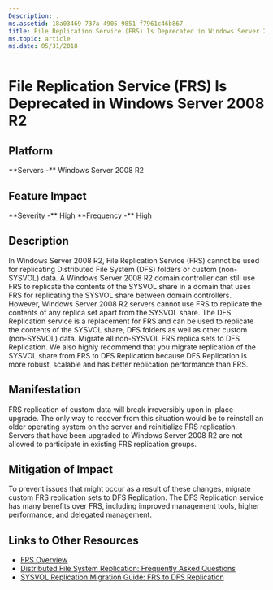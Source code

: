 ```yaml
---
Description: .
ms.assetid: 18a03469-737a-4905-9851-f7961c46b867
title: File Replication Service (FRS) Is Deprecated in Windows Server 2008 R2
ms.topic: article
ms.date: 05/31/2018
---
```


# File Replication Service (FRS) Is Deprecated in Windows Server 2008 R2

## Platform

<dl> **Servers -** Windows Server 2008 R2  
</dl>

## Feature Impact

<dl> **Severity -** High  
**Frequency -** High  
</dl>

## Description

In Windows Server 2008 R2, File Replication Service (FRS) cannot be used for replicating Distributed File System (DFS) folders or custom (non-SYSVOL) data. A Windows Server 2008 R2 domain controller can still use FRS to replicate the contents of the SYSVOL share in a domain that uses FRS for replicating the SYSVOL share between domain controllers. However, Windows Server 2008 R2 servers cannot use FRS to replicate the contents of any replica set apart from the SYSVOL share. The DFS Replication service is a replacement for FRS and can be used to replicate the contents of the SYSVOL share, DFS folders as well as other custom (non-SYSVOL) data. Migrate all non-SYSVOL FRS replica sets to DFS Replication. We also highly recommend that you migrate replication of the SYSVOL share from FRS to DFS Replication because DFS Replication is more robust, scalable and has better replication performance than FRS.

## Manifestation

FRS replication of custom data will break irreversibly upon in-place upgrade. The only way to recover from this situation would be to reinstall an older operating system on the server and reinitialize FRS replication. Servers that have been upgraded to Windows Server 2008 R2 are not allowed to participate in existing FRS replication groups.

## Mitigation of Impact

To prevent issues that might occur as a result of these changes, migrate custom FRS replication sets to DFS Replication. The DFS Replication service has many benefits over FRS, including improved management tools, higher performance, and delegated management.

## Links to Other Resources

-   [FRS Overview](/previous-versions/windows/it-pro/windows-server-2008-R2-and-2008/cc754297(v=ws.11))
-   [Distributed File System Replication: Frequently Asked Questions](/windows-server/storage/dfs-replication/dfsr-faq)
-   [SYSVOL Replication Migration Guide: FRS to DFS Replication](/windows-server/storage/dfs-replication/migrate-sysvol-to-dfsr)

 

 